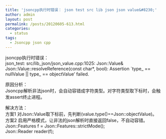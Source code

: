 ```yaml
---
title: 'jsoncpp执行时错误： json test src lib json json value&#8230;'
author: admin
layout: post
permalink: /posts/20120605-613.html
categories:
  - status
tags:
  - Jsoncpp json cpp
---
```

jsoncpp执行时错误：  
json\_test: src/lib\_json/json\_value.cpp:1025: Json::Value& Json::Value::resolveReference(const char*, bool): Assertion \`type\_ == nullValue || type_ == objectValue&#8217; failed.

原因分析：  
Jsoncpp解析非法json时，会自动容错成字符类型。对字符类型取下标时，会触发assert终止进程。

解决方法：  
方案1 对Json::Value取下标前，先判断(value.type()==Json::objectValue)。  
方案2 启用严格模式，让非法的json解析时直接返回false，不自动容错。  
Json::Features f = Json::Features::strictMode();  
Json::Reader reader(f);